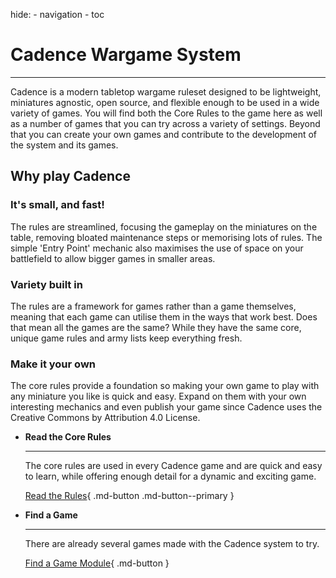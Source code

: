 hide:
    - navigation
    - toc

# Cadence Wargame System

---

Cadence is a modern tabletop wargame ruleset designed to be lightweight, miniatures agnostic, open source, and flexible enough to be used in a wide variety of games. You will find both the Core Rules to the game here as well as a number of games that you can try across a variety of settings. Beyond that you can create your own games and contribute to the development of the system and its games.
<!--
<div class="grid cards" markdown>

-   **Cadence will feel familiar to players because...**

    ---

    The fundamental system of cadence is built around models, organised into units, alternately taking turns to perform actions like moving and shooting. Players use plain six sided dice to determine the outcome of most actions. These fundamentals are time tested and work great so they underpin the entire system.

-   **Cadence will feel fresh to players because...**

    ---

    The Command Point system allows the action of the game to stay focused where it's happening, allowing events to progress cinematically. It's a little less linear than most other games and gives the game a unique rhythm, or 'Cadence'. There are more unique rules and streamlined systems to discover as you learn the rules.


</div>
-->

## Why play Cadence

### It's small, and fast!

The rules are streamlined, focusing the gameplay on the miniatures on the table, removing bloated maintenance steps or memorising lots of rules. The simple 'Entry Point' mechanic also maximises the use of space on your battlefield to allow bigger games in smaller areas.

### Variety built in

The rules are a framework for games rather than a game themselves, meaning that each game can utilise them in the ways that work best. Does that mean all the games are the same? While they have the same core, unique game rules and army lists keep everything fresh.

### Make it your own

The core rules provide a foundation so making your own game to play with any miniature you like is quick and easy. Expand on them with your own interesting mechanics and even publish your game since Cadence uses the Creative Commons by Attribution 4.0 License.


<div class="grid cards" markdown>

-   **Read the Core Rules**

    ---

    The core rules are used in every Cadence game and are quick and easy to learn, while offering enough detail for a dynamic and exciting game.
    
    [Read the Rules](core-rules/introduction.md){ .md-button .md-button--primary }

-   **Find a Game**

    ---

    There are already several games made with the Cadence system to try.
    
    [Find a Game Module](released-games.md){ .md-button }

</div>